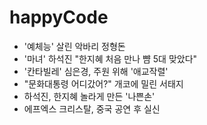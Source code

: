 happyCode
=========

- '예체능' 살린 악바리 정형돈
- '마녀' 하석진 "한지혜 처음 만나 뺨 5대 맞았다"
- '칸타빌레' 심은경, 주원 위해 '애교작렬'
- "문화대통령 어디갔어?" 개코에 밀린 서태지
- 하석진, 한지혜 놀라게 만든 '나쁜손'
- 에프엑스 크리스탈, 중국 공연 후 실신
